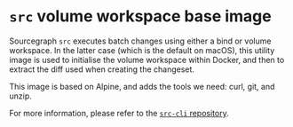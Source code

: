 # `src` volume workspace base image

Sourcegraph `src` executes batch changes using either a bind or volume workspace. In the latter case (which is the default on macOS), this utility image is used to initialise the volume workspace within Docker, and then to extract the diff used when creating the changeset.

This image is based on Alpine, and adds the tools we need: curl, git, and unzip.

For more information, please refer to the [`src-cli` repository](https://github.com/sourcegraph/src-cli/tree/main/docker/batch-change-volume-workspace).
